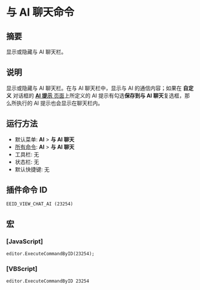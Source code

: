 # 与 AI 聊天命令

## 摘要

显示或隐藏与 AI 聊天栏。

## 说明

显示或隐藏与 AI 聊天栏。在与 AI 聊天栏中，显示与 AI 的通信内容；如果在 **自定义** 对话框的 [**AI 提示** 页面](../../dlg/customize/ai_list/index)上所定义的 AI 提示有勾选**保存到与 AI 聊天**复选框，那么所执行的 AI 提示也会显示在聊天栏内。

## 运行方法

- 默认菜单: **AI** \> **与 AI 聊天**
- [所有命令](../tools/all_commands): **AI** \> **与 AI 聊天**
- 工具栏: 无
- 状态栏: 无
- 默认快捷键: 无

## 插件命令 ID

```
EEID_VIEW_CHAT_AI (23254)
```

## 宏

### \[JavaScript\]

```
editor.ExecuteCommandByID(23254);
```

### \[VBScript\]

```
editor.ExecuteCommandByID 23254
```